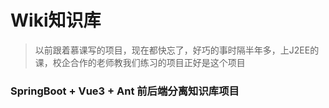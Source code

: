 # Wiki知识库

>以前跟着慕课写的项目，现在都快忘了，好巧的事时隔半年多，上J2EE的课，校企合作的老师教我们练习的项目正好是这个项目

### SpringBoot + Vue3 + Ant 前后端分离知识库项目


